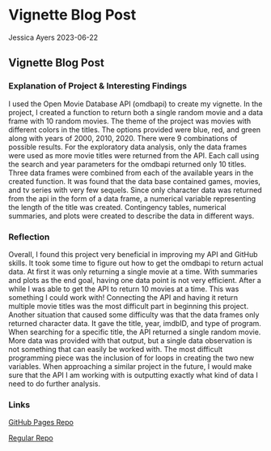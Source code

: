 Vignette Blog Post
================
Jessica Ayers
2023-06-22

## Vignette Blog Post

### Explanation of Project & Interesting Findings

I used the Open Movie Database API (omdbapi) to create my vignette. In
the project, I created a function to return both a single random movie
and a data frame with 10 random movies. The theme of the project was
movies with different colors in the titles. The options provided were
blue, red, and green along with years of 2000, 2010, 2020. There were 9
combinations of possible results. For the exploratory data analysis,
only the data frames were used as more movie titles were returned from
the API. Each call using the search and year parameters for the omdbapi
returned only 10 titles. Three data frames were combined from each of
the available years in the created function. It was found that the data
base contained games, movies, and tv series with very few sequels. Since
only character data was returned from the api in the form of a data
frame, a numerical variable representing the length of the title was
created. Contingency tables, numerical summaries, and plots were created
to describe the data in different ways.

### Reflection

Overall, I found this project very beneficial in improving my API and
GitHub skills. It took some time to figure out how to get the omdbapi to
return actual data. At first it was only returning a single movie at a
time. With summaries and plots as the end goal, having one data point is
not very efficient. After a while I was able to get the API to return 10
movies at a time. This was something I could work with! Connecting the
API and having it return multiple movie titles was the most difficult
part in beginning this project. Another situation that caused some
difficulty was that the data frames only returned character data. It
gave the title, year, imdbID, and type of program. When searching for a
specific title, the API returned a single random movie. More data was
provided with that output, but a single data observation is not
something that can easily be worked with. The most difficult programming
piece was the inclusion of for loops in creating the two new variables.
When approaching a similar project in the future, I would make sure that
the API I am working with is outputting exactly what kind of data I need
to do further analysis.

### Links

[GitHub Pages Repo](https://jessicaayers.github.io/Project-1)

[Regular Repo](https://github.com/jessicaayers/Project-1.git)
